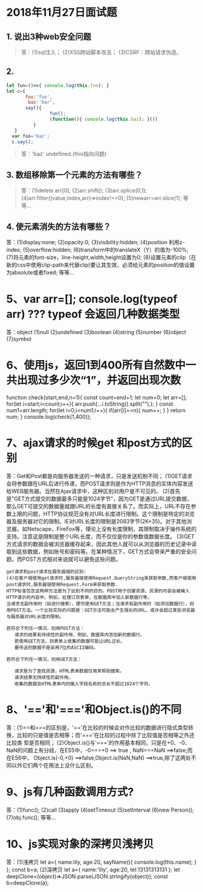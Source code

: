 2018年11月27日面试题
===================
## 1. 说出3种web安全问题
>答：(1)sql注入；
>   (2)XSS跨站脚本攻击；
>   (3)CSRF：跨站请求伪造。
## 2. 
```javascript
let fun=()=>{ console.log(this.foo); } 
let c={ 
       foo:'foo', 
        baz:'bar', 
       say(){
                fun(); 
                (function(){ console.log(this.baz); }()) 
          } 
   } 
  var foo='baz'; 
  c.say();
  ```
>答：'baz' undefined.(this指向问题)
## 3. 数组移除第一个元素的方法有哪些？
>答：(1)delete arr[0];
>   (2)arr.shift();
>    (3)arr.splice(0,1);
>   (4)arr.filter((value,index,arr)=>index!==0);
>   (5)newarr=arr.slice(1);
>  等等...
## 4. 使元素消失的方法有哪些？
答：(1)display:none;
   (2)opacity:0;
   (3)visibility:hidden;
   (4)position 利用z-index;
   (5)overflow:hidden;
   (6)transform中的translateX（Y）的值为-100%;
   (7)将元素的font-size，line-height,width,height设置为0;
   (8)设置元素的clip（在新的css中使用clip-path来代替clip)要让其生效，必须给元素的position的值设置为absolute或者fixed;
   等等...
# 5、var arr=[]; console.log(typeof arr) ??? typeof 会返回几种数据类型
答：object
    (1)null
    (2)undefined
    (3)boolean
    (4)string
    (5)number
    (6)object
    (7)symbol
# 6、使用js，返回1到400所有自然数中一共出现过多少次“1”，并返回出现次数
  function check(start,end,n=1){
    const count=end+1;
    let num=0;
    let arr=[];
    for(let i=start;i<count;i++){
      arr.push(...i.toString().split(""),);
    }
    const num1=arr.length;
    for(let i=0;i<num1;i++){
      if(arr[i]==n){
        num++;
      }
    }
    return num;
  }
  console.log(check(1,400));
# 7、ajax请求的时候get 和post方式的区别
答：Get和Post都是向服务器发送的一种请求，只是发送机制不同；
    (1)GET请求会将参数跟在URL后进行传递，而POST请求则是作为HTTP消息的实体内容发送给WEB服务器。当然在Ajax请求中，这种区别对用户是不可见的。
    (2)首先是"GET方式提交的数据最多只能是1024字节"，因为GET是通过URL提交数据，那么GET可提交的数据量就跟URL的长度有直接关系了。而实际上，URL不存在参数上限的问题，HTTP协议规范没有对URL长度进行限制。这个限制是特定的浏览器及服务器对它的限制。IE对URL长度的限制是2083字节(2K+35)。对于其他浏览器，如Netscape、FireFox等，理论上没有长度限制，其限制取决于操作系统的支持。注意这是限制是整个URL长度，而不仅仅是你的参数值数据长度。
    (3)GET方式请求的数据会被浏览器缓存起来，因此其他人就可以从浏览器的历史记录中读取到这些数据，例如账号和密码等。在某种情况下，GET方式会带来严重的安全问题。而POST方式相对来说就可以避免这些问题。

    get请求和post请求在服务器端的区别:
    (4)在客户端使用get请求时,服务器端使用Request.QueryString来获取参数,而客户端使用post请求时,服务器端使用Request.Form来获取参数.
    HTTP标准包含这两种方法是为了达到不同的目的。POST用于创建资源，资源的内容会被编入HTTP请示的内容中。例如，处理订货表单、在数据库中加入新数据行等。
    当请求无副作用时（如进行搜索），便可使用GET方法；当请求有副作用时（如添加数据行），则用POST方法。一个比较实际的问题是：GET方法可能会产生很长的URL，或许会超过某些浏览器与服务器对URL长度的限制。

    若符合下列任一情况，则用POST方法：
       请求的结果有持续性的副作用，例如，数据库内添加新的数据行。
       若使用GET方法，则表单上收集的数据可能让URL过长。
       要传送的数据不是采用7位的ASCII编码。

    若符合下列任一情况，则用GET方法：

       请求是为了查找资源，HTML表单数据仅用来帮助搜索。
       请求结果无持续性的副作用。
       收集的数据及HTML表单内的输入字段名称的总长不超过1024个字符。
# 8、'=='和'==='和Object.is()的不同
答：(1)==和===的区别是，'=='在比较的时候会对作比较的数据进行隐式类型转换，比较的只是值是否相等；而'==='在比较的过程中除了比较值是否相等之外还比较类      型是否相同；
    (2)Object.is()与'==='的作用基本相同，只是在+0、-0、NaN的问题上有分歧，在ES5中，-0===+0  ==> true , NaN===NaN ==>false;而在ES6中，   Object.is(-0,+0) ==>false,Object.is(NaN,NaN) ==>true,除了这两处不同以外它们两个在用法上没什么区别。
# 9、js有几种函数调用方式?
答：(1)func();
   (2)call
   (3)apply
   (4)setTimeout
   (5)setInterval
   (6)new Person();
   (7)obj.func();
   等等...
# 10、js实现对象的深拷贝浅拷贝
答：(1)浅拷贝
       let a={
           name:lily,
           age:20,
           sayName(){
               console.log(this.name);
           }
       };
       const b=a;
    (2)深拷贝
     let a={
           name:'lily',
           age:20,
           tel:13131313131
       };
     let deepClone=(object)=>JSON.parse(JSON.stringify(object));
     const b=deepClone(a);